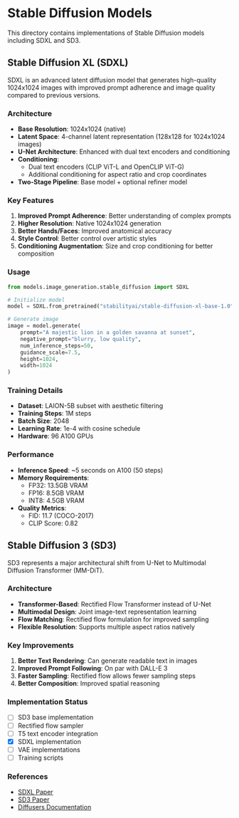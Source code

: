 # Stable Diffusion Models

This directory contains implementations of Stable Diffusion models including SDXL and SD3.

## Stable Diffusion XL (SDXL)

SDXL is an advanced latent diffusion model that generates high-quality 1024x1024 images with improved prompt adherence and image quality compared to previous versions.

### Architecture

- **Base Resolution**: 1024x1024 (native)
- **Latent Space**: 4-channel latent representation (128x128 for 1024x1024 images)
- **U-Net Architecture**: Enhanced with dual text encoders and conditioning
- **Conditioning**: 
  - Dual text encoders (CLIP ViT-L and OpenCLIP ViT-G)
  - Additional conditioning for aspect ratio and crop coordinates
- **Two-Stage Pipeline**: Base model + optional refiner model

### Key Features

1. **Improved Prompt Adherence**: Better understanding of complex prompts
2. **Higher Resolution**: Native 1024x1024 generation
3. **Better Hands/Faces**: Improved anatomical accuracy
4. **Style Control**: Better control over artistic styles
5. **Conditioning Augmentation**: Size and crop conditioning for better composition

### Usage

```python
from models.image_generation.stable_diffusion import SDXL

# Initialize model
model = SDXL.from_pretrained("stabilityai/stable-diffusion-xl-base-1.0")

# Generate image
image = model.generate(
    prompt="A majestic lion in a golden savanna at sunset",
    negative_prompt="blurry, low quality",
    num_inference_steps=50,
    guidance_scale=7.5,
    height=1024,
    width=1024
)
```

### Training Details

- **Dataset**: LAION-5B subset with aesthetic filtering
- **Training Steps**: 1M steps
- **Batch Size**: 2048
- **Learning Rate**: 1e-4 with cosine schedule
- **Hardware**: 96 A100 GPUs

### Performance

- **Inference Speed**: ~5 seconds on A100 (50 steps)
- **Memory Requirements**: 
  - FP32: 13.5GB VRAM
  - FP16: 8.5GB VRAM
  - INT8: 4.5GB VRAM
- **Quality Metrics**:
  - FID: 11.7 (COCO-2017)
  - CLIP Score: 0.82

## Stable Diffusion 3 (SD3)

SD3 represents a major architectural shift from U-Net to Multimodal Diffusion Transformer (MM-DiT).

### Architecture

- **Transformer-Based**: Rectified Flow Transformer instead of U-Net
- **Multimodal Design**: Joint image-text representation learning
- **Flow Matching**: Rectified flow formulation for improved sampling
- **Flexible Resolution**: Supports multiple aspect ratios natively

### Key Improvements

1. **Better Text Rendering**: Can generate readable text in images
2. **Improved Prompt Following**: On par with DALL-E 3
3. **Faster Sampling**: Rectified flow allows fewer sampling steps
4. **Better Composition**: Improved spatial reasoning

### Implementation Status

- [ ] SD3 base implementation
- [ ] Rectified flow sampler
- [ ] T5 text encoder integration
- [x] SDXL implementation
- [ ] VAE implementations
- [ ] Training scripts

### References

- [SDXL Paper](https://arxiv.org/abs/2307.01952)
- [SD3 Paper](https://arxiv.org/abs/2403.03206)
- [Diffusers Documentation](https://huggingface.co/docs/diffusers)
